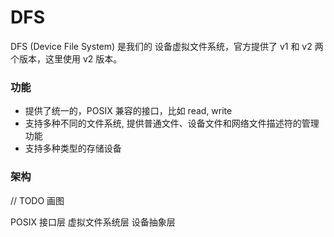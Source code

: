 # DFS

DFS (Device File System) 是我们的 设备虚拟文件系统，官方提供了 v1 和 v2 两个版本，这里使用 v2 版本。

### 功能

- 提供了统一的，POSIX 兼容的接口，比如 read, write
- 支持多种不同的文件系统, 提供普通文件、设备文件和网络文件描述符的管理功能
- 支持多种类型的存储设备

### 架构

// TODO 画图

POSIX 接口层 虚拟文件系统层 设备抽象层


